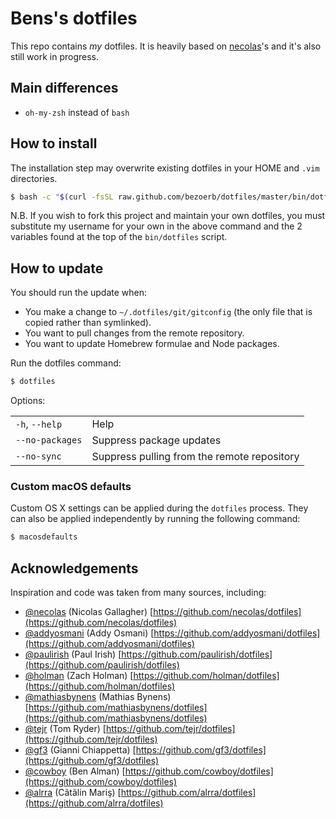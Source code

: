 # Bens's dotfiles

This repo contains *my* dotfiles. It is heavily based on [necolas](https://github.com/necolas/dotfiles)'s and it's also still work in progress.

## Main differences

* `oh-my-zsh` instead of `bash`


## How to install  

The installation step <!-- requires the [XCode Command Line
Tools](https://developer.apple.com/downloads) and --> may overwrite existing
dotfiles in your HOME and `.vim` directories.

```bash
$ bash -c "$(curl -fsSL raw.github.com/bezoerb/dotfiles/master/bin/dotfiles)"
```

N.B. If you wish to fork this project and maintain your own dotfiles, you must
substitute my username for your own in the above command and the 2 variables
found at the top of the `bin/dotfiles` script.

## How to update

You should run the update when:

* You make a change to `~/.dotfiles/git/gitconfig` (the only file that is
  copied rather than symlinked).
* You want to pull changes from the remote repository.
* You want to update Homebrew formulae and Node packages.

Run the dotfiles command:

```bash
$ dotfiles
```


Options:

<table>
    <tr>
        <td><code>-h</code>, <code>--help</code></td>
        <td>Help</td>
    </tr>
    <tr>
        <td><code>--no-packages</code></td>
        <td>Suppress package updates</td>
    </tr>
    <tr>
        <td><code>--no-sync</code></td>
        <td>Suppress pulling from the remote repository</td>
    </tr>
</table>



### Custom macOS defaults

Custom OS X settings can be applied during the `dotfiles` process. They can
also be applied independently by running the following command:

```bash
$ macosdefaults
```

## Acknowledgements

Inspiration and code was taken from many sources, including:

* [@necolas](https://github.com/necolas) (Nicolas Gallagher)
  [https://github.com/necolas/dotfiles](https://github.com/necolas/dotfiles)
* [@addyosmani](https://github.com/addyosmani) (Addy Osmani)
  [https://github.com/addyosmani/dotfiles](https://github.com/addyosmani/dotfiles)
* [@paulirish](https://github.com/paulirish) (Paul Irish)
  [https://github.com/paulirish/dotfiles](https://github.com/paulirish/dotfiles)
* [@holman](https://github.com/holman) (Zach Holman)
  [https://github.com/holman/dotfiles](https://github.com/holman/dotfiles)
* [@mathiasbynens](https://github.com/mathiasbynens) (Mathias Bynens)
  [https://github.com/mathiasbynens/dotfiles](https://github.com/mathiasbynens/dotfiles)
* [@tejr](https://github.com/tejr) (Tom Ryder)
  [https://github.com/tejr/dotfiles](https://github.com/tejr/dotfiles)
* [@gf3](https://github.com/gf3) (Gianni Chiappetta)
  [https://github.com/gf3/dotfiles](https://github.com/gf3/dotfiles)
* [@cowboy](https://github.com/cowboy) (Ben Alman)
  [https://github.com/cowboy/dotfiles](https://github.com/cowboy/dotfiles)
* [@alrra](https://github.com/alrra) (Cãtãlin Mariş)
  [https://github.com/alrra/dotfiles](https://github.com/alrra/dotfiles)
